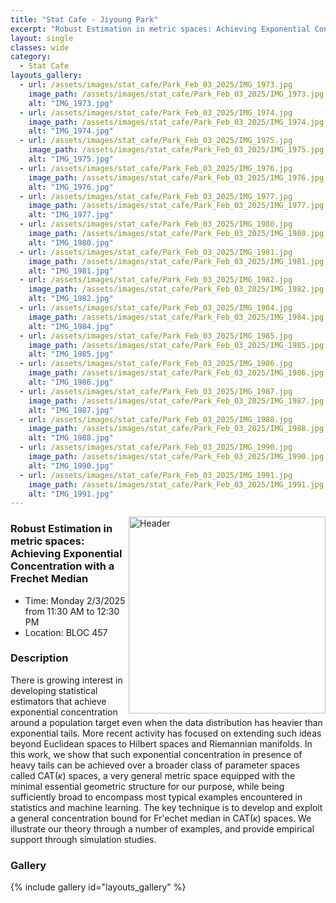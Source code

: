 ```yaml
---
title: "Stat Cafe - Jiyoung Park"
excerpt: "Robust Estimation in metric spaces: Achieving Exponential Concentration with a Frechet Median"
layout: single
classes: wide
category: 
  - Stat Cafe
layouts_gallery:
  - url: /assets/images/stat_cafe/Park_Feb_03_2025/IMG_1973.jpg
    image_path: /assets/images/stat_cafe/Park_Feb_03_2025/IMG_1973.jpg
    alt: "IMG_1973.jpg"
  - url: /assets/images/stat_cafe/Park_Feb_03_2025/IMG_1974.jpg
    image_path: /assets/images/stat_cafe/Park_Feb_03_2025/IMG_1974.jpg
    alt: "IMG_1974.jpg"
  - url: /assets/images/stat_cafe/Park_Feb_03_2025/IMG_1975.jpg
    image_path: /assets/images/stat_cafe/Park_Feb_03_2025/IMG_1975.jpg
    alt: "IMG_1975.jpg"
  - url: /assets/images/stat_cafe/Park_Feb_03_2025/IMG_1976.jpg
    image_path: /assets/images/stat_cafe/Park_Feb_03_2025/IMG_1976.jpg
    alt: "IMG_1976.jpg"
  - url: /assets/images/stat_cafe/Park_Feb_03_2025/IMG_1977.jpg
    image_path: /assets/images/stat_cafe/Park_Feb_03_2025/IMG_1977.jpg
    alt: "IMG_1977.jpg"
  - url: /assets/images/stat_cafe/Park_Feb_03_2025/IMG_1980.jpg
    image_path: /assets/images/stat_cafe/Park_Feb_03_2025/IMG_1980.jpg
    alt: "IMG_1980.jpg"
  - url: /assets/images/stat_cafe/Park_Feb_03_2025/IMG_1981.jpg
    image_path: /assets/images/stat_cafe/Park_Feb_03_2025/IMG_1981.jpg
    alt: "IMG_1981.jpg"
  - url: /assets/images/stat_cafe/Park_Feb_03_2025/IMG_1982.jpg
    image_path: /assets/images/stat_cafe/Park_Feb_03_2025/IMG_1982.jpg
    alt: "IMG_1982.jpg"
  - url: /assets/images/stat_cafe/Park_Feb_03_2025/IMG_1984.jpg
    image_path: /assets/images/stat_cafe/Park_Feb_03_2025/IMG_1984.jpg
    alt: "IMG_1984.jpg"
  - url: /assets/images/stat_cafe/Park_Feb_03_2025/IMG_1985.jpg
    image_path: /assets/images/stat_cafe/Park_Feb_03_2025/IMG_1985.jpg
    alt: "IMG_1985.jpg"
  - url: /assets/images/stat_cafe/Park_Feb_03_2025/IMG_1986.jpg
    image_path: /assets/images/stat_cafe/Park_Feb_03_2025/IMG_1986.jpg
    alt: "IMG_1986.jpg"
  - url: /assets/images/stat_cafe/Park_Feb_03_2025/IMG_1987.jpg
    image_path: /assets/images/stat_cafe/Park_Feb_03_2025/IMG_1987.jpg
    alt: "IMG_1987.jpg"
  - url: /assets/images/stat_cafe/Park_Feb_03_2025/IMG_1988.jpg
    image_path: /assets/images/stat_cafe/Park_Feb_03_2025/IMG_1988.jpg
    alt: "IMG_1988.jpg"
  - url: /assets/images/stat_cafe/Park_Feb_03_2025/IMG_1990.jpg
    image_path: /assets/images/stat_cafe/Park_Feb_03_2025/IMG_1990.jpg
    alt: "IMG_1990.jpg"
  - url: /assets/images/stat_cafe/Park_Feb_03_2025/IMG_1991.jpg
    image_path: /assets/images/stat_cafe/Park_Feb_03_2025/IMG_1991.jpg
    alt: "IMG_1991.jpg"
---
```



<img src="https://github.com/tamusgsa/tamusgsa.github.io/blob/master/assets/images/stat_cafe/Park_Feb_03_2025/IMG_1989.jpg?raw=true" alt="Header" width="315" style="float: right;"/> 

###  Robust Estimation in metric spaces: Achieving Exponential Concentration with a Frechet Median

- Time: Monday 2/3/2025 from 11:30 AM to 12:30 PM
- Location: BLOC 457

### Description
There is growing interest in developing statistical estimators that achieve exponential concentration around a population target even when the data distribution has heavier than exponential tails. More recent activity has focused on extending such ideas beyond Euclidean spaces to Hilbert spaces and Riemannian manifolds. In this work, we show that such exponential concentration in presence of heavy tails can be achieved over a broader class of parameter spaces called CAT($\kappa$) spaces, a very general metric space equipped with the minimal essential geometric structure for our purpose, while being sufficiently broad to encompass most typical examples encountered in statistics and machine learning. The key technique is to develop and exploit a general concentration bound for Fr\'echet median in CAT($\kappa$) spaces. We illustrate our theory through a number of examples, and provide empirical support through simulation studies. 

<!--
### Presentation
<iframe src="https://drive.google.com/file/d/1tN9MfS-UIcedYkMafjpg1VxsRcSM0t8T/preview" width="640" height="480" allow="autoplay"></iframe>
-->

<!-- ### Recording -->


### Gallery

{% include gallery id="layouts_gallery" %}


